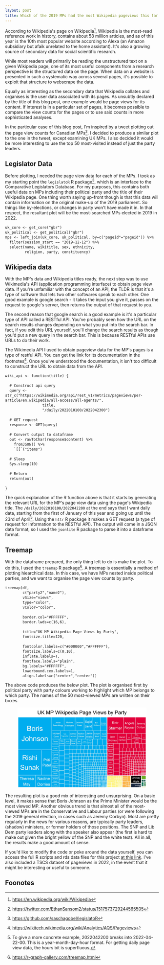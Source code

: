 ```yaml
---
layout: post
title: Which of the 2019 MPs had the most Wikipedia pageviews this far into 2022?
---
```


According to Wikipedia's page on Wikipedia[^1], Wikipedia is the most-read reference work in history, contains about 58 million articles, and as of this year is the 10th most popular website according to Alexa (an Amazon subsidiary but afaik unrelated to the home assistant). It's also a growing source of secondary data for social scientific research.

While most readers will primarily be reading the unstructured text on a given Wikipedia page, one of its most useful components from a research perspective is the structured data on the page. When data on a website is presented in such a systematic way across several pages, it's possible to exploit that structure to webscrape the data.

Equally as interesting as the secondary data that Wikipedia collates and organises is the user data associated with its pages. As unsubtly declared by the title of this blog post, one example would be page views for its content. If interest is in a particular set of pages, it becomes possible to compare the view counts for the pages or to use said counts in more sophisticated analyses.

In the particular case of this blog post, I'm inspired by a tweet plotting out the page view counts for Canadian MPs[^2]. I decided to produce a similar plot to the one in the tweet, except examining UK MPs. I also decided it would be more interesting to use the top 50 most-visited instead of just the party leaders. 

## Legislator Data

Before plotting, I needed the page view data for each of the MPs. I took as my starting point the `legislatoR` R package[^3], which is an interface to the Comparative Legislators Database. For my purposes, this contains both useful data on MPs including their political party and the title of their Wikipedia page. One thing worth saying up-front though is that this data will contain information on the original make-up of the 2019 parliament. So things like by-elections, or changes in party won't have made it in. In that respect, the resultant plot will be the most-searched MPs elected in 2019 in 2022.

```
uk_core <- get_core("gbr")
uk_political <- get_political("gbr")
mps <- left_join(uk_core, uk_political, by=c("pageid"="pageid")) %>%
  filter(session_start == "2019-12-12") %>%
  select(name, wikititle, sex, ethnicity,  
         religion, party, constituency)
```

## Wikipedia data

With the MP's data and Wikipedia titles ready, the next step was to use Wikimedia's API (application programming interface) to obtain page view data. If you're unfamiliar with the concept of an API, the TLDR is that it's a type of software that lets two other softwares speak to each other. One good example is google search - it takes the input you give it, passes on the request to google's server, then returns the output of that request to you.

The second reason that google search is a good example is it's a particular type of API called a RESTful API. You've probably seen how the URL on the search results changes depending on what you put into the search bar. In fact, if you edit this URL yourself, you'll change the search results as though you'd put a new query in the search bar. This is because RESTful APIs use URLs to do their work.

The Wikimedia API I used to obtain pageview data for the MP's pages is a type of restful API. You can get the link for its documentation in the footnotes[^4]. Once you've understood the documentation, it isn't too difficult to construct the URL to obtain data from the API.

```
wiki_api <- function(title) {

  # Construct api query
  query <- str_c("https://wikimedia.org/api/rest_v1/metrics/pageviews/per-article/en.wikipedia/all-access/all-agents/",
                 title,
                 "/daily/2022010100/2022042300")

  # GET request
  response <- GET(query)

  # Convert output to dataframe
  out <- rawToChar(response$content) %>%
    fromJSON() %>%
    `[[`("items")

  # Sleep
  Sys.sleep(10)

  # Return
  return(out)

}
```

The quick explanation of the R function above is that it starts by generating the relevant URL for the MP's page view data using the page's Wikipedia title. The `/daily/2022010100/2022042200` at the end says that I want daily data, starting from the first of January of this year and going up until the 23rd of April[^5]. Using the `httr` R package it makes a GET request (a type of request for information to the RESTful API). The output will come in a JSON data format, so I used the `jsonlite` R package to parse it into a dataframe format.

## Treemap

With the dataframe prepared, the only thing left to do is make the plot. To do this, I used the `treemap` R package[^6]. A treemap is essentially a method of plotting hiearchical data. In this case, we have MPs nested inside political parties, and we want to organise the page view counts by party.

```
treemap(df,
        c("party2","name2"),
        vSize="views",
        type="color",
        vColor="color",

        border.col="#FFFFFF",
        border.lwds=c(16,6),

        title="UK MP Wikipedia Page Views by Party",
        fontsize.title=120,

        fontcolor.labels=c("#000000","#FFFFFF"),
        fontsize.labels=c(0,10),
        inflate.labels=T,
        fontface.labels="plain",
        bg.labels="#FFFFFF",
        lowerbound.cex.labels=1,
        align.labels=c("center","center"))
```

The above code produces the below plot. The plot is organised first by political party with party colours working to highlight which MP belongs to which party. The names of the 50 most-viewed MPs are written on their boxes.

<figure>
  <img src="/assets/images/tree.jpeg" alt="Treeplot of MP pageviews" class="blog-image">
</figure>

The resulting plot is a good mix of interesting and unsurprising. On a basic level, it makes sense that Boris Johnson as the Prime Minister would be the most viewed MP. Another obvious trend is that almost all of the most-viewed MPs are in the Conservative and Labour parties (or were following the 2019 general election, in cases such as Jeremy Corbyn). Most are pretty regularly in the news for various reasons, are typically party leaders, (shadow) ministers, or former holders of those positions. The SNP and Lib Dem party leaders along with the speaker also appear (the first is hard to make out given the bright yellow of the SNP and the white text). All in all, the results make a good amount of sense.

If you'd like to modify the code or poke around the data yourself, you can access the full R scripts and rds data files for this project [at this link](https://github.com/philswatton/mp_pageviews_2022). I've also included a TSCS dataset of pageviews in 2022, in the event that it might be interesting or useful to someone.

## Foonotes

[^1]: <https://en.wikipedia.org/wiki/Wikipedia>
[^2]: <https://twitter.com/EthanSansom2/status/1517573729244565505>
[^3]: <https://github.com/saschagobel/legislatoR>
[^4]: <https://wikitech.wikimedia.org/wiki/Analytics/AQS/Pageviews>
[^5]: To give a more concrete example, 2022042200 breaks into 2022-04-22-00. This is a year-month-day-hour format. For getting daily page view data, the hours bit is superfluous.
[^6]: <https://r-graph-gallery.com/treemap.html>